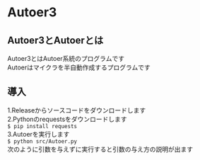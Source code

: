 # Autoer3

## Autoer3とAutoerとは
Autoer3とはAutoer系統のプログラムです
<br/>Autoerはマイクラを半自動作成するプログラムです

## 導入
1.Releaseからソースコードをダウンロードします
<br/>2.Pythonのrequestsをダウンロードします
<br/>`$ pip install requests`
<br/>3.Autoerを実行します
<br/>`$ python src/Autoer.py`
<br/>次のように引数を与えずに実行すると引数の与え方の説明が出ます